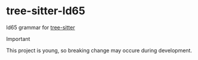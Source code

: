 # tree-sitter-ld65

ld65 grammar for [tree-sitter](https://github.com/tree-sitter/tree-sitter)

> [!IMPORTANT]
> This project is young, so breaking change may occure during development.

